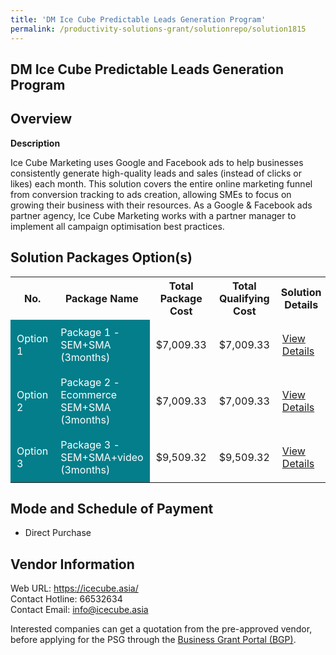 ```yaml
---
title: 'DM Ice Cube Predictable Leads Generation Program'
permalink: /productivity-solutions-grant/solutionrepo/solution1815
---
```


## DM Ice Cube Predictable Leads Generation Program

## Overview

**Description**

Ice Cube Marketing uses Google and Facebook ads to help businesses consistently generate high-quality leads and sales (instead of clicks or likes) each month. This solution covers the entire online marketing funnel from conversion tracking to ads creation, allowing SMEs to focus on growing their business with their resources. As a Google & Facebook ads partner agency, Ice Cube Marketing works with a partner manager to implement all campaign optimisation best practices.

## Solution Packages Option(s)

<table>
<tr>
<th><b>No.</b></th>
<th><b>Package Name</b></th>
<th><b>Total Package Cost</b></th>
<th><b>Total Qualifying Cost</b></th>
<th><b>Solution Details</b></th>
</tr>
<tr>
<td style='padding: 10px; background-color: #037E8A; color: #FFFFFF;'>Option 1</td>
<td style='padding: 10px; background-color: #037E8A; color: #FFFFFF;'>Package 1 - SEM+SMA (3months)</td>
<td style='padding: 10px;'>$7,009.33</td>
<td style='padding: 10px;'>$7,009.33</td>
<td style='padding: 10px;'><a href='/images/psg/Ice_Cube_Marketing_DM_Ice_Cube_Predictable_Leads_Generation_Program_Desensitised_Annex3_Part1.pdf' target='_blank'>View Details</a></td>
</tr>
<tr>
<td style='padding: 10px; background-color: #037E8A; color: #FFFFFF;'>Option 2</td>
<td style='padding: 10px; background-color: #037E8A; color: #FFFFFF;'>Package 2 - Ecommerce SEM+SMA (3months)</td>
<td style='padding: 10px;'>$7,009.33</td>
<td style='padding: 10px;'>$7,009.33</td>
<td style='padding: 10px;'><a href='/images/psg/Ice_Cube_Marketing_DM_Ice_Cube_Predictable_Leads_Generation_Program_Desensitised_Annex3_Part2.pdf' target='_blank'>View Details</a></td>
</tr>
<tr>
<td style='padding: 10px; background-color: #037E8A; color: #FFFFFF;'>Option 3</td>
<td style='padding: 10px; background-color: #037E8A; color: #FFFFFF;'>Package 3 - SEM+SMA+video (3months)</td>
<td style='padding: 10px;'>$9,509.32</td>
<td style='padding: 10px;'>$9,509.32</td>
<td style='padding: 10px;'><a href='/images/psg/Ice_Cube_Marketing_DM_Ice_Cube_Predictable_Leads_Generation_Program_Desensitised_Annex3_Part3.pdf' target='_blank'>View Details</a></td>
</tr>
</table>

## Mode and Schedule of Payment

 - Direct Purchase

## Vendor Information

 Web URL: https://icecube.asia/<br>Contact Hotline: 66532634<br>Contact Email: info@icecube.asia

Interested companies can get a quotation from the pre-approved vendor, before applying for the PSG through the <a href='https://www.businessgrants.gov.sg/' target='_blank' rel='noopener'>Business Grant Portal (BGP)</a>.

<script src="/jquery/resize-tables.js"></script>
